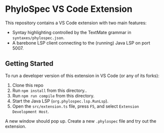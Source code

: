 # PhyloSpec VS Code Extension

This repository contains a VS Code extension with two main features:

- Syntay highlighting controlled by the TextMate grammar in `syntaxes/phylospec.json`.
- A barebone LSP client connecting to the (running) Java LSP on port 5007.

## Getting Started

To run a developer version of this extension in VS Code (or any of its forks):

1. Clone this repo
2. Run `npm install` from this directory..
3. Run `npm run compile` from this directory.
4. Start the Java LSP (`org.phylospec.lsp.RunLsp`).
5. Open the `src/extension.ts` file, press `F5`, and select `Extension Development Host`.

A new window should pop up. Create a new `.phylospec` file and try out the extension.
